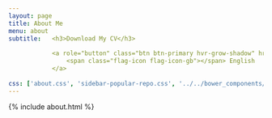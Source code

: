 ```yaml
---
layout: page
title: About Me
menu: about
subtitle:   <h3>Download My CV</h3>
  
            <a role="button" class="btn btn-primary hvr-grow-shadow" href="/assets/files/Shubham.pdf" target="_blanks">
                <span class="flag-icon flag-icon-gb"></span> English
            </a>
                            
css: ['about.css', 'sidebar-popular-repo.css', '../../bower_components/flag-icon-css/css/flag-icon.min.css']
---
```


{% include about.html %}

